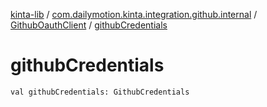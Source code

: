 [kinta-lib](../../index.md) / [com.dailymotion.kinta.integration.github.internal](../index.md) / [GithubOauthClient](index.md) / [githubCredentials](./github-credentials.md)

# githubCredentials

`val githubCredentials: GithubCredentials`